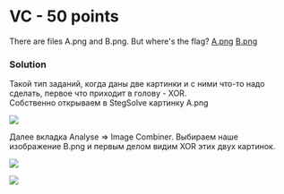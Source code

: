 # VC - 50 points

There are files A.png and B.png. But where's the flag?
[A.png](https://github.com/texh0k0t/VolgaCTF-2017-Quals-Write-Up/blob/master/VC/files/A.png)
[B.png](https://github.com/texh0k0t/VolgaCTF-2017-Quals-Write-Up/blob/master/VC/files/B.png)

### Solution
Такой тип заданий, когда даны две картинки и с ними что-то надо сделать, первое что приходит в голову - XOR.  
Собственно открываем в StegSolve картинку A.png

![](https://github.com/texh0k0t/VolgaCTF-2017-Quals-Write-Up/blob/master/VC/assets/Screenshot_1.png)

Далее вкладка Analyse => Image Combiner. Выбираем наше изображение B.png и первым делом видим XOR этих двух картинок.

![](https://github.com/texh0k0t/VolgaCTF-2017-Quals-Write-Up/blob/master/VC/assets/Screenshot_2.png)

![](https://github.com/texh0k0t/VolgaCTF-2017-Quals-Write-Up/blob/master/VC/assets/Screenshot_3.png)
